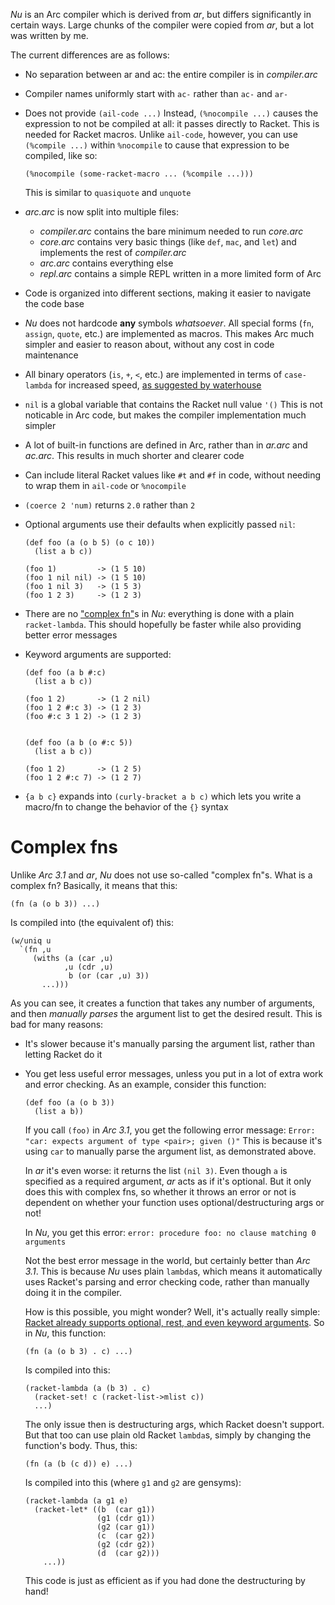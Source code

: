 _Nu_ is an Arc compiler which is derived from _ar_, but differs significantly in certain ways. Large chunks of the compiler were copied from _ar_, but a lot was written by me.

The current differences are as follows:

*   No separation between ar and ac: the entire compiler is in _compiler.arc_

*   Compiler names uniformly start with `ac-` rather than `ac-` and `ar-`

*   Does not provide `(ail-code ...)` Instead, `(%nocompile ...)` causes the expression to not be compiled at all: it passes directly to Racket. This is needed for Racket macros. Unlike `ail-code`, however, you can use `(%compile ...)` within `%nocompile` to cause that expression to be compiled, like so:

        (%nocompile (some-racket-macro ... (%compile ...)))

    This is similar to `quasiquote` and `unquote`

*   _arc.arc_ is now split into multiple files:

    *   _compiler.arc_ contains the bare minimum needed to run _core.arc_
    *   _core.arc_ contains very basic things (like `def`, `mac`, and `let`) and implements the rest of _compiler.arc_
    *   _arc.arc_ contains everything else
    *   _repl.arc_ contains a simple REPL written in a more limited form of Arc

*   Code is organized into different sections, making it easier to navigate the code base

*   _Nu_ does not hardcode **any** symbols _whatsoever_. All special forms (`fn`, `assign`, `quote`, etc.) are implemented as macros. This makes Arc much simpler and easier to reason about, without any cost in code maintenance

*   All binary operators (`is`, `+`, `<`, etc.) are implemented in terms of `case-lambda` for increased speed, [as suggested by waterhouse](https://sites.google.com/site/arclanguagewiki/arc-3_1/optimizations)

*   `nil` is a global variable that contains the Racket null value `'()` This is not noticable in Arc code, but makes the compiler implementation much simpler

*   A lot of built-in functions are defined in Arc, rather than in _ar.arc_ and _ac.arc_. This results in much shorter and clearer code

*   Can include literal Racket values like `#t` and `#f` in code, without needing to wrap them in `ail-code` or `%nocompile`

*   `(coerce 2 'num)` returns `2.0` rather than `2`

*   Optional arguments use their defaults when explicitly passed `nil`:

        (def foo (a (o b 5) (o c 10))
          (list a b c))

        (foo 1)         -> (1 5 10)
        (foo 1 nil nil) -> (1 5 10)
        (foo 1 nil 3)   -> (1 5 3)
        (foo 1 2 3)     -> (1 2 3)

*   There are no ["complex fn"](#complexfn)s in _Nu_: everything is done with a plain `racket-lambda`. This should hopefully be faster while also providing better error messages

*   Keyword arguments are supported:

        (def foo (a b #:c)
          (list a b c))

        (foo 1 2)       -> (1 2 nil)
        (foo 1 2 #:c 3) -> (1 2 3)
        (foo #:c 3 1 2) -> (1 2 3)


        (def foo (a b (o #:c 5))
          (list a b c))

        (foo 1 2)       -> (1 2 5)
        (foo 1 2 #:c 7) -> (1 2 7)

*   `{a b c}` expands into `(curly-bracket a b c)` which lets you write a macro/fn to change the behavior of the `{}` syntax


<h1 id="complexfn">Complex fns</h1>

Unlike _Arc 3.1_ and _ar_, _Nu_ does not use so-called "complex fn"s. What is a complex fn? Basically, it means that this:

    (fn (a (o b 3)) ...)

Is compiled into (the equivalent of) this:

    (w/uniq u
      `(fn ,u
         (withs (a (car ,u)
                ,u (cdr ,u)
                 b (or (car ,u) 3))
           ...)))

As you can see, it creates a function that takes any number of arguments, and then *manually parses* the argument list to get the desired result. This is bad for many reasons:

*   It's slower because it's manually parsing the argument list, rather than letting Racket do it

*   You get less useful error messages, unless you put in a lot of extra work and error checking. As an example, consider this function:

        (def foo (a (o b 3))
          (list a b))

    If you call `(foo)` in _Arc 3.1_, you get the following error message: `Error: "car: expects argument of type <pair>; given ()"` This is because it's using `car` to manually parse the argument list, as demonstrated above.

    In _ar_ it's even worse: it returns the list `(nil 3)`. Even though `a` is specified as a required argument, _ar_ acts as if it's optional. But it only does this with complex fns, so whether it throws an error or not is dependent on whether your function uses optional/destructuring args or not!

    In _Nu_, you get this error: `error: procedure foo: no clause matching 0 arguments`

    Not the best error message in the world, but certainly better than _Arc 3.1_. This is because _Nu_ uses plain `lambda`s, which means it automatically uses Racket's parsing and error checking code, rather than manually doing it in the compiler.

    How is this possible, you might wonder? Well, it's actually really simple: [Racket already supports optional, rest, and even keyword arguments](http://docs.racket-lang.org/guide/lambda.html). So in _Nu_, this function:

        (fn (a (o b 3) . c) ...)

    Is compiled into this:

        (racket-lambda (a (b 3) . c)
          (racket-set! c (racket-list->mlist c))
          ...)

    The only issue then is destructuring args, which Racket doesn't support. But that too can use plain old Racket `lambda`s, simply by changing the function's body. Thus, this:

        (fn (a (b (c d)) e) ...)

    Is compiled into this (where `g1` and `g2` are gensyms):

        (racket-lambda (a g1 e)
          (racket-let* ((b  (car g1))
                        (g1 (cdr g1))
                        (g2 (car g1))
                        (c  (car g2))
                        (g2 (cdr g2))
                        (d  (car g2)))
            ...))

    This code is just as efficient as if you had done the destructuring by hand!
